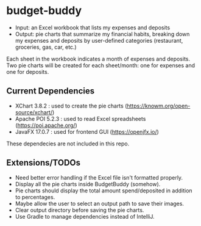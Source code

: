 # budget-buddy
- Input: an Excel workbook that lists my expenses and deposits
- Output: pie charts that summarize my financial habits, breaking down my expenses 
and deposits by user-defined categories (restaurant, groceries, gas, car, etc.)

Each sheet in the workbook indicates a month of expenses and deposits. Two pie 
charts will be created for each sheet/month: one for expenses and one for deposits.


## Current Dependencies
- XChart 3.8.2 : used to create the pie charts (https://knowm.org/open-source/xchart/)
- Apache POI 5.2.3 : used to read Excel spreadsheets (https://poi.apache.org/)
- JavaFX 17.0.7 : used for frontend GUI (https://openjfx.io/)

These dependecies are not included in this repo.


## Extensions/TODOs
- Need better error handling if the Excel file isn't formatted properly.
- Display all the pie charts inside BudgetBuddy (somehow).
- Pie charts should display the total amount spend/deposited in addition to percentages. 
- Maybe allow the user to select an output path to save their images.
- Clear output directory before saving the pie charts.
- Use Gradle to manage dependencies instead of IntelliJ.